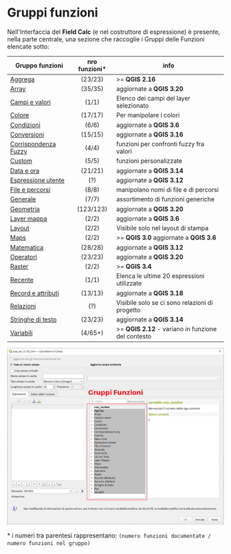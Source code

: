 # Gruppi funzioni

Nell'Interfaccia del **Field Calc** (e nel costruttore di espressione) è presente, nella parte centrale, una sezione che raccoglie i Gruppi delle Funzioni elencate sotto:

Gruppo funzioni|nro funzioni*|info
---------------|:-----------:|----
[Aggrega](./aggrega/aggrega_unico.md) |(23/23)| >= **QGIS 2.16** 
[Array](./array/array_unico.md)| (35/35) |aggiornate a **QGIS 3.20**
[Campi e valori](./campi_e_valori/campi_unico.md)| (1/1)| Elenco dei campi del layer selezionato
[Colore](./colore/colore_unico.md)| (17/17)| Per manipolare i colori
[Condizioni](./condizioni/condizioni_unico.md)| (6/6)|aggiornate a **QGIS 3.6**
[Conversioni](./conversioni/conversioni_unico.md)| (15/15)|aggiornate a **QGIS 3.16**
[Corrispondenza Fuzzy](./corrispondenza_fuzzy/corrispondenza_fuzzy_unico.md)| (4/4)| funzioni per confronti fuzzy fra valori
[Custom](./custom/custom_unico.md)| (5/5)| funzioni personalizzate
[Data e ora](./data_ora/data_ora_unico.md) |(21/21)|aggiornate a **QGIS 3.14**
[Espressione utente](./espressione_utente/espressione_utente_unico.md)| (?)|aggiornate a **QGIS 3.12**
[File e percorsi](./file_e_percorsi/file_e_percorsi_unico.md)| (8/8)| manipolano nomi di file e di percorsi
[Generale](./generale/generale_unico.md)| (7/7)| assortimento di funzioni generiche
[Geometria](./geometria/geometria_unico.md) |(123/123)| aggiornate a **QGIS 3.20**
[Layer mappa](./layer_della_mappa/layer_unico.md)| (2/2)| aggiornate a **QGIS 3.6**
[Layout](./maps/layout_unico.md)| (2/2)|  Visibile solo nel layout di stampa
[Maps](./layer_della_mappa/layer_unico.md)| (2/2) |>= **QGIS 3.0** aggiornate a **QGIS 3.6**
[Matematica](./matematica/matematica_unico.md)| (28/28)|aggiornate a **QGIS 3.12**
[Operatori](./operatori/operatori_unico.md)| (23/23)|aggiornate a **QGIS 3.20**
[Raster](./rasters/rasters_unico.md)|(2/2)|>= **QGIS 3.4** 
[Recente](./recente/recente_unico.md) |(1/1)| Elenca le ultime 20 espressioni utilizzate
[Record e attributi](./record_e_attributi/record_e_attributi_unico.md)| (13/13)|aggiornate a **QGIS 3.18**
[Relazioni](./relazioni/relazioni_unico.md)| (?)| Visibile solo se ci sono relazioni di progetto
[Stringhe di testo](./stringhe_di_testo/stringhe_di_testo_unico.md)| (23/23)|aggiornate a **QGIS 3.14**
[Variabili](./variabili/variabili.md) |(4/65+) |>= **QGIS 2.12** - variano in funzione del contesto

![](../img/gruppi_funzioni.png)

\* i numeri tra parentesi rappresentano: `(numero funzioni documentate / numero funzioni nel gruppo)`